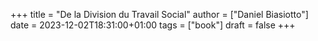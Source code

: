 +++
title = "De la Division du Travail Social"
author = ["Daniel Biasiotto"]
date = 2023-12-02T18:31:00+01:00
tags = ["book"]
draft = false
+++
